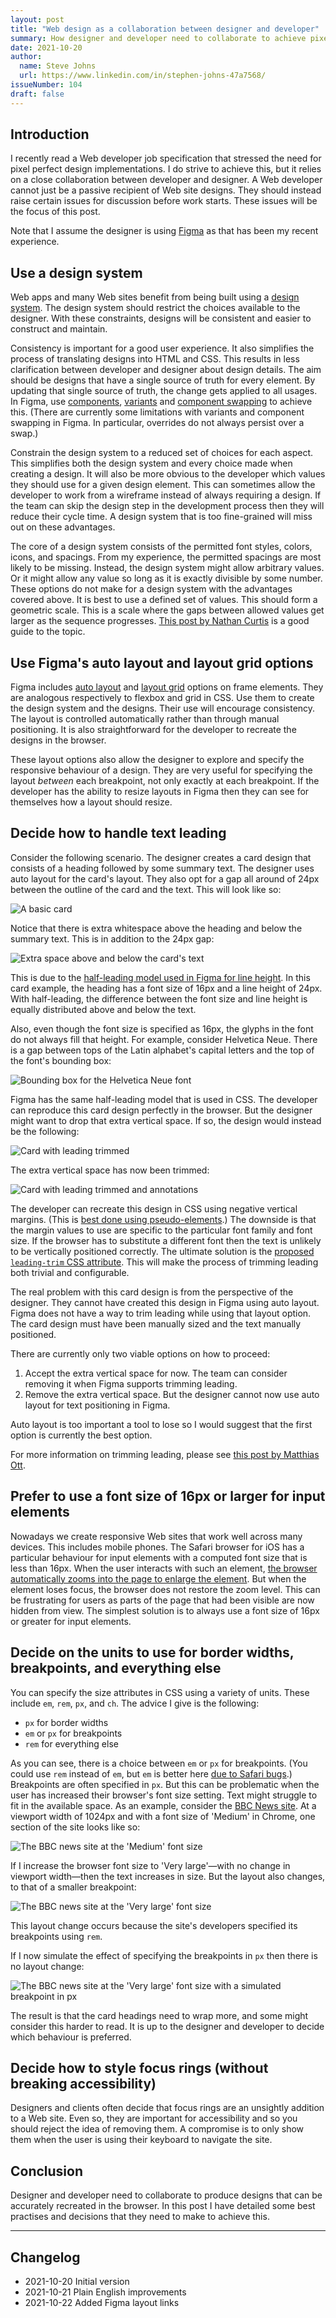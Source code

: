 ```yaml
---
layout: post
title: "Web design as a collaboration between designer and developer"
summary: How designer and developer need to collaborate to achieve pixel perfect Web sites
date: 2021-10-20
author:
  name: Steve Johns
  url: https://www.linkedin.com/in/stephen-johns-47a7568/
issueNumber: 104
draft: false
---
```


## Introduction

I recently read a Web developer job specification that stressed the need for pixel perfect design implementations. I do strive to achieve this, but it relies on a close collaboration between developer and designer. A Web developer cannot just be a passive recipient of Web site designs. They should instead raise certain issues for discussion before work starts. These issues will be the focus of this post.

Note that I assume the designer is using [Figma](https://www.figma.com) as that has been my recent experience.

## Use a design system

Web apps and many Web sites benefit from being built using a [design system](https://en.wikipedia.org/wiki/Design_system). The design system should restrict the choices available to the designer. With these constraints, designs will be consistent and easier to construct and maintain.

Consistency is important for a good user experience. It also simplifies the process of translating designs into HTML and CSS. This results in less clarification between developer and designer about design details. The aim should be designs that have a single source of truth for every element. By updating that single source of truth, the change gets applied to all usages. In Figma, use [components](https://help.figma.com/hc/en-us/articles/360038662654-Guide-to-Components-in-Figma), [variants](https://help.figma.com/hc/en-us/articles/360056440594-Create-and-use-variants) and [component swapping](https://help.figma.com/hc/en-us/articles/360039150413-Swap-components-and-instances) to achieve this. (There are currently some limitations with variants and component swapping in Figma. In particular, overrides do not always persist over a swap.)

Constrain the design system to a reduced set of choices for each aspect. This simplifies both the design system and every choice made when creating a design. It will also be more obvious to the developer which values they should use for a given design element. This can sometimes allow the developer to work from a wireframe instead of always requiring a design. If the team can skip the design step in the development process then they will reduce their cycle time. A design system that is too fine-grained will miss out on these advantages.

The core of a design system consists of the permitted font styles, colors, icons, and spacings. From my experience, the permitted spacings are most likely to be missing. Instead, the design system might allow arbitrary values. Or it might allow any value so long as it is exactly divisible by some number. These options do not make for a design system with the advantages covered above. It is best to use a defined set of values. This should form a geometric scale. This is a scale where the gaps between allowed values get larger as the sequence progresses. [This post by Nathan Curtis](https://medium.com/eightshapes-llc/space-in-design-systems-188bcbae0d62) is a good guide to the topic.

## Use Figma's auto layout and layout grid options

Figma includes [auto layout](https://help.figma.com/hc/en-us/articles/360040451373-Create-dynamic-designs-with-Auto-Layout) and [layout grid](https://help.figma.com/hc/en-us/articles/360039957934-Combine-Layout-Grids-and-Constraints) options on frame elements. They are analogous respectively to flexbox and grid in CSS. Use them to create the design system and the designs. Their use will encourage consistency. The layout is controlled automatically rather than through manual positioning. It is also straightforward for the developer to recreate the designs in the browser.

These layout options also allow the designer to explore and specify the responsive behaviour of a design. They are very useful for specifying the layout _between_ each breakpoint, not only exactly at each breakpoint. If the developer has the ability to resize layouts in Figma then they can see for themselves how a layout should resize.

## Decide how to handle text leading

Consider the following scenario. The designer creates a card design that consists of a heading followed by some summary text. The designer uses auto layout for the card's layout. They also opt for a gap all around of 24px between the outline of the card and the text. This will look like so:

![](/images/2021-10-20-web-design-as-a-collaboration-between-designer-and-developer/card-no-leading-trim-2x.png "A basic card")

Notice that there is extra whitespace above the heading and below the summary text. This is in addition to the 24px gap:

![](/images/2021-10-20-web-design-as-a-collaboration-between-designer-and-developer/card-no-leading-trim-with-arrows-2x.png "Extra space above and below the card's text")

This is due to the [half-leading model used in Figma for line height](https://www.figma.com/blog/line-height-changes/). In this card example, the heading has a font size of 16px and a line height of 24px. With half-leading, the difference between the font size and line height is equally distributed above and below the text.

Also, even though the font size is specified as 16px, the glyphs in the font do not always fill that height. For example, consider Helvetica Neue. There is a gap between tops of the Latin alphabet's capital letters and the top of the font's bounding box:

![](/images/2021-10-20-web-design-as-a-collaboration-between-designer-and-developer/foo-bar-2x.png "Bounding box for the Helvetica Neue font")

Figma has the same half-leading model that is used in CSS. The developer can reproduce this card design perfectly in the browser. But the designer might want to drop that extra vertical space. If so, the design would instead be the following:

![](/images/2021-10-20-web-design-as-a-collaboration-between-designer-and-developer/card-leading-trim-2x.png "Card with leading trimmed")

The extra vertical space has now been trimmed:

![](/images/2021-10-20-web-design-as-a-collaboration-between-designer-and-developer/card-leading-trim-with-markers-2x.png "Card with leading trimmed and annotations")

The developer can recreate this design in CSS using negative vertical margins. (This is [best done using pseudo-elements](https://gavinmcfarland.co.uk/thoughts/caveats-and-uses-for-leading-trim).) The downside is that the margin values to use are specific to the particular font family and font size. If the browser has to substitute a different font then the text is unlikely to be vertically positioned correctly. The ultimate solution is the [proposed `leading-trim` CSS attribute](https://css-tricks.com/leading-trim-the-future-of-digital-typesetting/#:~:text=leading-trim%20is%20a%20suggested%20new%20CSS%20property%20that,of%20the%20Inline%20Layout%20Module%20Level%203%20spec.). This will make the process of trimming leading both trivial and configurable.

The real problem with this card design is from the perspective of the designer. They cannot have created this design in Figma using auto layout. Figma does not have a way to trim leading while using that layout option. The card design must have been manually sized and the text manually positioned.

There are currently only two viable options on how to proceed:

1. Accept the extra vertical space for now. The team can consider removing it when Figma supports trimming leading.
2. Remove the extra vertical space. But the designer cannot now use auto layout for text positioning in Figma.

Auto layout is too important a tool to lose so I would suggest that the first option is currently the best option.

For more information on trimming leading, please see [this post by Matthias Ott](https://matthiasott.com/notes/the-thing-with-leading-in-css).

## Prefer to use a font size of 16px or larger for input elements

Nowadays we create responsive Web sites that work well across many devices. This includes mobile phones. The Safari browser for iOS has a particular behaviour for input elements with a computed font size that is less than 16px. When the user interacts with such an element, [the browser automatically zooms into the page to enlarge the element](https://stackoverflow.com/questions/2989263/disable-auto-zoom-in-input-text-tag-safari-on-iphone/6394497#6394497). But when the element loses focus, the browser does not restore the zoom level. This can be frustrating for users as parts of the page that had been visible are now hidden from view. The simplest solution is to always use a font size of 16px or greater for input elements.

## Decide on the units to use for border widths, breakpoints, and everything else

You can specify the size attributes in CSS using a variety of units. These include `em`, `rem`, `px`, and `ch`. The advice I give is the following:

- `px` for border widths
- `em` or `px` for breakpoints
- `rem` for everything else

As you can see, there is a choice between `em` or `px` for breakpoints. (You could use `rem` instead of `em`, but `em` is better here [due to Safari bugs](https://zellwk.com/blog/media-query-units/).) Breakpoints are often specified in `px`. But this can be problematic when the user has increased their browser's font size setting. Text might struggle to fit in the available space. As an example, consider the [BBC News site](https://www.bbc.co.uk/). At a viewport width of 1024px and with a font size of 'Medium' in Chrome, one section of the site looks like so:

![](/images/2021-10-20-web-design-as-a-collaboration-between-designer-and-developer/bbc-original-2x.png "The BBC news site at the 'Medium' font size")

If I increase the browser font size to 'Very large'—with no change in viewport width—then the text increases in size. But the layout also changes, to that of a smaller breakpoint:

![](/images/2021-10-20-web-design-as-a-collaboration-between-designer-and-developer/bbc-very-large-text-2x.png "The BBC news site at the 'Very large' font size")

This layout change occurs because the site's developers specified its breakpoints using `rem`.

If I now simulate the effect of specifying the breakpoints in `px` then there is no layout change:

![](/images/2021-10-20-web-design-as-a-collaboration-between-designer-and-developer/bbc-px-very-large-text-2x.png "The BBC news site at the 'Very large' font size with a simulated breakpoint in px")

The result is that the card headings need to wrap more, and some might consider this harder to read. It is up to the designer and developer to decide which behaviour is preferred.

## Decide how to style focus rings (without breaking accessibility)

Designers and clients often decide that focus rings are an unsightly addition to a Web site. Even so, they are important for accessibility and so you should reject the idea of removing them. A compromise is to only show them when the user is using their keyboard to navigate the site.

## Conclusion

Designer and developer need to collaborate to produce designs that can be accurately recreated in the browser. In this post I have detailed some best practises and decisions that they need to make to achieve this.

---

## Changelog

- 2021-10-20 Initial version
- 2021-10-21 Plain English improvements
- 2021-10-22 Added Figma layout links
